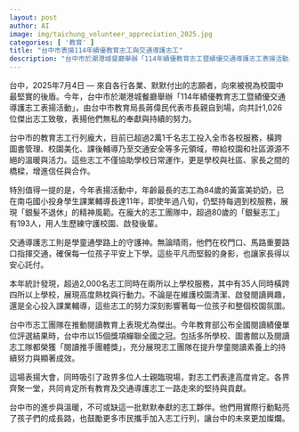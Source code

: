 ```yaml
---
layout: post
author: AI
image: img/taichung_volunteer_appreciation_2025.jpg
categories: [ '教育' ]
title: "台中市表揚114年績優教育志工與交通導護志工"
description: "台中市於潮港城餐廳舉辦「114年績優教育志工暨績優交通導護志工表揚活動」，由市府表揚超過1,000位傑出志工。全市共有2萬1千名志工服務學校、社區，年齡最長的志工為84歲的黃富美奶奶，體現銀髮不退休精神。台中市志工團隊在閱讀教育等領域表現優異，今年再度榮獲全國閱讀績優單位冠軍，顯示志工持續推動教育、守護學童安全，成為台中市發展的重要支柱。"
---
```

台中，2025年7月4日 — 來自各行各業、默默付出的志願者，向來被視為校園中最堅實的後盾。今年，台中市於潮港城餐廳舉辦「114年績優教育志工暨績優交通導護志工表揚活動」，由台中市教育局長蔣偉民代表市長親自到場，向共計1,026位傑出志工致敬，表揚他們無私的奉獻與持續的努力。

台中市的教育志工行列龐大，目前已超過2萬1千名志工投入全市各校服務，橫跨圖書管理、校園美化、課後輔導乃至交通安全等多元領域，帶給校園和社區源源不絕的溫暖與活力。這些志工不僅協助學校日常運作，更是學校與社區、家長之間的橋樑，增進信任與合作。

特別值得一提的是，今年表揚活動中，年齡最長的志工為84歲的黃富美奶奶，已在南屯國小投身學生課業輔導長達11年，即使年過八旬，仍堅持每週到校服務，展現「銀髮不退休」的精神風範。在龐大的志工團隊中，超過80歲的「銀髮志工」有193人，用人生歷練守護校園、啟發後輩。

交通導護志工則是學童通學路上的守護神。無論晴雨，他們在校門口、馬路重要路口指揮交通，確保每一位孩子平安上下學。這些平凡而堅毅的身影，也讓家長得以安心託付。

本年統計發現，超過2,000名志工同時在兩所以上學校服務，其中有35人同時橫跨四所以上學校，展現高度熱枕與行動力。不論是在維護校園清潔、啟發閱讀興趣，還是全心投入課業輔導，這些志工的努力深刻影響著每一位孩子和整個校園氛圍。

台中市志工團隊在推動閱讀教育上表現尤為傑出。今年教育部公布全國閱讀績優單位評選結果時，台中市以15個獎項蟬聯全國之冠。包括多所學校、圖書館以及閱讀志工隊都榮獲「閱讀推手團體獎」，充分展現志工團隊在提升學童閱讀素養上的持續努力與顯著成效。

這場表揚大會，同時吸引了政界多位人士親臨現場，對志工們表達高度肯定。各界齊聚一堂，共同肯定所有教育及交通導護志工一路走來的堅持與貢獻。

台中市的進步與溫暖，不可或缺這一批默默奉獻的志工夥伴。他們用實際行動點亮了孩子們的成長路，也鼓勵更多市民攜手加入志工行列，讓台中的未來更加燦爛。